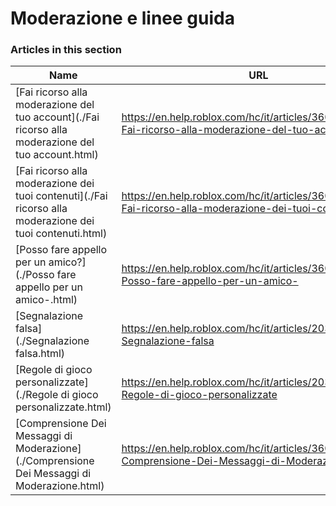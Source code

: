 # Moderazione e linee guida  
### Articles in this section
Name|URL
-|-
[Fai ricorso alla moderazione del tuo account](./Fai ricorso alla moderazione del tuo account.html) |https://en.help.roblox.com/hc/it/articles/360000245263-Fai-ricorso-alla-moderazione-del-tuo-account
[Fai ricorso alla moderazione dei tuoi contenuti](./Fai ricorso alla moderazione dei tuoi contenuti.html) |https://en.help.roblox.com/hc/it/articles/360000272703-Fai-ricorso-alla-moderazione-dei-tuoi-contenuti
[Posso fare appello per un amico?](./Posso fare appello per un amico-.html) |https://en.help.roblox.com/hc/it/articles/360000240183-Posso-fare-appello-per-un-amico-
[Segnalazione falsa](./Segnalazione falsa.html) |https://en.help.roblox.com/hc/it/articles/203312470-Segnalazione-falsa
[Regole di gioco personalizzate](./Regole di gioco personalizzate.html) |https://en.help.roblox.com/hc/it/articles/203312500--Regole-di-gioco-personalizzate
[Comprensione Dei Messaggi di Moderazione](./Comprensione Dei Messaggi di Moderazione.html) |https://en.help.roblox.com/hc/it/articles/360020870412-Comprensione-Dei-Messaggi-di-Moderazione